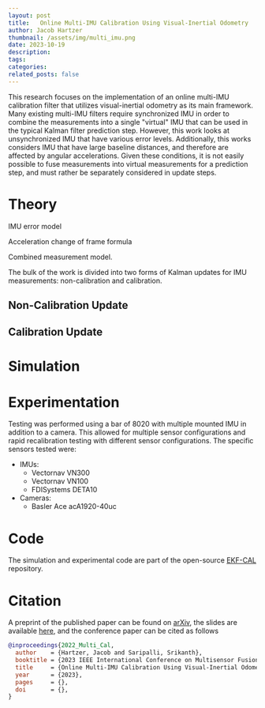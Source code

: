 ```yaml
---
layout: post
title:   Online Multi-IMU Calibration Using Visual-Inertial Odometry 
author: Jacob Hartzer
thumbnail: /assets/img/multi_imu.png
date: 2023-10-19
description:
tags:
categories:
related_posts: false
---
```


This research focuses on the implementation of an online multi-IMU calibration filter that utilizes visual-inertial odometry as its main framework. Many existing multi-IMU filters require synchronized IMU in order to combine the measurements into a single "virtual" IMU that can be used in the typical Kalman filter prediction step. However, this work looks at unsynchronized IMU that have various error levels. Additionally, this works considers IMU that have large baseline distances, and therefore are affected by angular accelerations. Given these conditions, it is not easily possible to fuse measurements into virtual measurements for a prediction step, and must rather be separately considered in update steps.

# Theory

IMU error model

Acceleration change of frame formula

Combined measurement model.

The bulk of the work is divided into two forms of Kalman updates for IMU measurements: non-calibration and calibration.

## Non-Calibration Update

## Calibration Update

# Simulation



# Experimentation

Testing was performed using a bar of 8020 with multiple mounted IMU in addition to a camera. This allowed for multiple sensor configurations and rapid recalibration testing with different sensor configurations. The specific sensors tested were:

- IMUs:
    - Vectornav VN300
    - Vectornav VN100
    - FDISystems DETA10
- Cameras:
    - Basler Ace acA1920-40uc

# Code

The simulation and experimental code are part of the open-source [EKF-CAL](https://github.com/unmannedlab/ekf-cal) repository.

# Citation

A preprint of the published paper can be found on [arXiv](https://doi.org/10.48550/arXiv.2310.12411),
the slides are available [here]({{site.baseurl}}/assets/pdf/2023-MFI.pdf),
and the conference paper can be cited as follows

```bibtex
@inproceedings{2022_Multi_Cal,
  author    = {Hartzer, Jacob and Saripalli, Srikanth},
  booktitle = {2023 IEEE International Conference on Multisensor Fusion and Integration (MFI)},
  title     = {Online Multi-IMU Calibration Using Visual-Inertial Odometry},
  year      = {2023},
  pages     = {},
  doi       = {},
}
```




